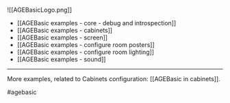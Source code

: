 ![[AGEBasicLogo.png]]
- [[AGEBasic examples - core - debug and introspection]]
- [[AGEBasic examples - cabinets]]
- [[AGEBasic examples - screen]]
- [[AGEBasic examples - configure room posters]]
- [[AGEBasic examples - configure room lighting]]
- [[AGEBasic examples - sound]]


---

More examples, related to Cabinets configuration: [[AGEBasic in cabinets]].

#agebasic 